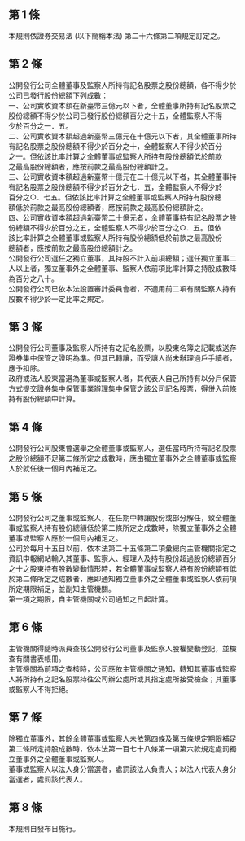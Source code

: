 第 1 條
-------
本規則依證券交易法 (以下簡稱本法) 第二十六條第二項規定訂定之。

第 2 條
-------
公開發行公司全體董事及監察人所持有記名股票之股份總額，各不得少於  
公司已發行股份總額下列成數：  
一、公司實收資本額在新臺幣三億元以下者，全體董事所持有記名股票之  
    股份總額不得少於公司已發行股份總額百分之十五，全體監察人不得  
    少於百分之一．五。  
二、公司實收資本額超過新臺幣三億元在十億元以下者，其全體董事所持  
    有記名股票之股份總額不得少於百分之十，全體監察人不得少於百分  
    之一。但依該比率計算之全體董事或監察人所持有股份總額低於前款  
    之最高股份總額者，應按前款之最高股份總額計之。  
三、公司實收資本額超過新臺幣十億元在二十億元以下者，其全體董事持  
    有記名股票之股份總額不得少於百分之七．五，全體監察人不得少於  
    百分之○．七五。但依該比率計算之全體董事或監察人所持有股份總  
    額低於前款之最高股份總額者，應按前款之最高股份總額計之。  
四、公司實收資本額超過新臺幣二十億元者，全體董事持有記名股票之股  
    份總額不得少於百分之五，全體監察人不得少於百分之○．五。但依  
    該比率計算之全體董事或監察人所持有股份總額低於前款之最高股份  
    總額者，應按前款之最高股份總額計之。  
公開發行公司選任之獨立董事，其持股不計入前項總額；選任獨立董事二  
人以上者，獨立董事外之全體董事、監察人依前項比率計算之持股成數降  
為百分之八十。  
公開發行公司已依本法設置審計委員會者，不適用前二項有關監察人持有  
股數不得少於一定比率之規定。

第 3 條
-------
公開發行公司董事及監察人所持有之記名股票，以股東名簿之記載或送存  
證券集中保管之證明為準。但其已轉讓，而受讓人尚未辦理過戶手續者，  
應予扣除。  
政府或法人股東當選為董事或監察人者，其代表人自己所持有以分戶保管  
方式提交證券集中保管事業辦理集中保管之該公司記名股票，得併入前條  
持有股份總額中計算。

第 4 條
-------
公開發行公司股東會選舉之全體董事或監察人，選任當時所持有記名股票  
之股份總額不足第二條所定之成數時，應由獨立董事外之全體董事或監察  
人於就任後一個月內補足之。

第 5 條
-------
公開發行公司之董事或監察人，在任期中轉讓股份或部分解任，致全體董  
事或監察人持有股份總額低於第二條所定之成數時，除獨立董事外之全體  
董事或監察人應於一個月內補足之。  
公司於每月十五日以前，依本法第二十五條第二項彙總向主管機關指定之  
資訊申報網站輸入其董事、監察人、經理人及持有股份超過股份總額百分  
之十之股東持有股數變動情形時，若全體董事或監察人持有股份總額有低  
於第二條所定之成數者，應即通知獨立董事外之全體董事或監察人依前項  
所定期限補足，並副知主管機關。  
第一項之期限，自主管機關或公司通知之日起計算。

第 6 條
-------
主管機關得隨時派員查核公開發行公司董事及監察人股權變動登記，並檢  
查有關書表帳冊。  
主管機關為前項之查核時，公司應依主管機關之通知，轉知其董事或監察  
人將所持有之記名股票持往公司辦公處所或其指定處所接受檢查；其董事  
或監察人不得拒絕。

第 7 條
-------
除獨立董事外，其餘全體董事或監察人未依第四條及第五條規定期限補足  
第二條所定持股成數時，依本法第一百七十八條第一項第六款規定處罰獨  
立董事外之全體董事或監察人。  
董事或監察人以法人身分當選者，處罰該法人負責人；以法人代表人身分  
當選者，處罰該代表人。

第 8 條
-------
本規則自發布日施行。


